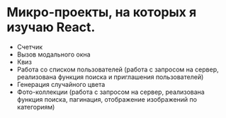 # Микро-проекты, на которых я изучаю React.

- Счетчик
- Вызов модального окна
- Квиз
- Работа со списком пользователей (работа с запросом на сервер, реализована функция поиска и приглашения пользователей)
- Генерация случайного цвета
- Фото-коллекции (работа с запросом на сервер, реализована функция поиска, пагинация, отображение изображений по категориям)
